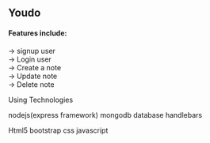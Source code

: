 

## Youdo

#### Features include:

-> signup user                         
-> Login user         
-> Create a note          
-> Update note     
-> Delete note     
  
 Using Technologies
 
 nodejs(express framework)
 mongodb database
 handlebars
 
Html5
bootstrap
css
javascript


 


